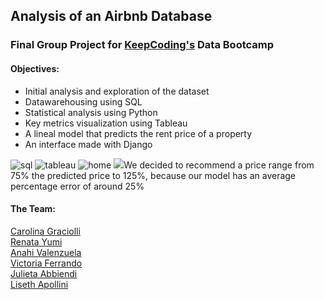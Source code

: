<h2> Analysis of an Airbnb Database </h2>

<h3>Final Group Project for <a href="https://keepcoding.io"/>KeepCoding's</a> Data Bootcamp </h3>

<h4>Objectives:</h4>
<ul>
<li>Initial analysis and exploration of the dataset</li>
<li>Datawarehousing using SQL</li>
<li>Statistical analysis using Python</li>
<li>Key metrics visualization using Tableau</li>
<li>A lineal model that predicts the rent price of a property</li>
<li>An interface made with Django </li>
</ul>

<img src="https://user-images.githubusercontent.com/112963325/219010172-55020c03-7f3e-42ae-aa24-4cd83f84d5ac.png" alt="sql">
<img src="https://user-images.githubusercontent.com/112963325/219010192-85273b80-08ed-4046-883b-b629d126fb66.png" alt="tableau">
<img src="https://user-images.githubusercontent.com/112963325/219010216-c204e358-d1c1-4cdf-967e-cf5542199db2.png" alt="home">
<img src="https://user-images.githubusercontent.com/112963325/219010243-058e4932-abe1-45ea-b805-2f8de2a17274.png"

<p>We decided to recommend a price range from 75% the predicted price to 125%, because our model has an average percentage error of around 25%</p>

<h4>The Team:</h4>
<a href="https://github.com/CGraciolli"> Carolina Graciolli </a> <br>
<a href="https://github.com/Yumi-Namie"> Renata Yumi </a><br>
<a href="https://github.com/Anahipv"> Anahi Valenzuela </a><br>
<a href="https://github.com/VicoF5"> Victoria Ferrando </a><br>
<a href="https://github.com/JuliAbbiendi"> Julieta Abbiendi </a><br>
<a href=""> Liseth Apollini </a>
